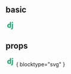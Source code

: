 ## basic

<svg xmlns="http://www.w3.org/2000/svg"  width="24" height="24" viewBox="0 0 24 24" fill="#2BA977">
<path d="M7.533 12.249c-.011 1.985 1.445 3.168 3.768 2.63V9.618c-2.352-.716-3.758.733-3.768 2.631m3.839-10.238h3.199v15.143c-3.066.501-6.004.819-8.104-.355-2.705-1.513-2.923-6.319-.782-8.46 1.085-1.085 3.271-1.85 5.616-1.351V2.225c-.006-.101-.012-.202.071-.214m8.389 3.342h-3.199V2.011h3.199v3.342z"/>
<path d="M19.761 7.044c-.003 2.356-.003 4.048-.003 6.911-.136 2.813-.104 5.052-1.135 6.398-.203.266-.634.652-.995.924-.303.228-.881.691-1.208.711-.331.021-1.18-.459-1.564-.64-.505-.237-.971-.553-1.493-.71 1.218-.754 2.372-1.32 2.844-2.844.41-1.326.355-3.247.355-5.119 0-1.849.009-3.998.009-5.63l3.19-.001z"/>
</svg>

## props

<svg xmlns="http://www.w3.org/2000/svg"  width="24" height="24" viewBox="0 0 24 24" fill="#2BA977">
<path d="M7.533 12.249c-.011 1.985 1.445 3.168 3.768 2.63V9.618c-2.352-.716-3.758.733-3.768 2.631m3.839-10.238h3.199v15.143c-3.066.501-6.004.819-8.104-.355-2.705-1.513-2.923-6.319-.782-8.46 1.085-1.085 3.271-1.85 5.616-1.351V2.225c-.006-.101-.012-.202.071-.214m8.389 3.342h-3.199V2.011h3.199v3.342z"/>
<path d="M19.761 7.044c-.003 2.356-.003 4.048-.003 6.911-.136 2.813-.104 5.052-1.135 6.398-.203.266-.634.652-.995.924-.303.228-.881.691-1.208.711-.331.021-1.18-.459-1.564-.64-.505-.237-.971-.553-1.493-.71 1.218-.754 2.372-1.32 2.844-2.844.41-1.326.355-3.247.355-5.119 0-1.849.009-3.998.009-5.63l3.19-.001z"/>
</svg>
{ blocktype="svg" }
